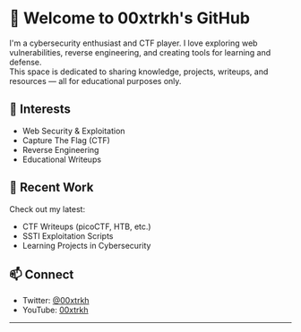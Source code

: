# 👋 Welcome to 00xtrkh's GitHub

I'm a cybersecurity enthusiast and CTF player. I love exploring web vulnerabilities, reverse engineering, and creating tools for learning and defense.  
This space is dedicated to sharing knowledge, projects, writeups, and resources — all for educational purposes only.

## 🧠 Interests
- Web Security & Exploitation
- Capture The Flag (CTF)
- Reverse Engineering
- Educational Writeups

## 🚀 Recent Work
Check out my latest:
- CTF Writeups (picoCTF, HTB, etc.)
- SSTI Exploitation Scripts
- Learning Projects in Cybersecurity

## 📫 Connect
- Twitter: [@00xtrkh](https://x.com/00xtrkh)
- YouTube: [00xtrkh](https://www.youtube.com/@00xtrkh)

---
